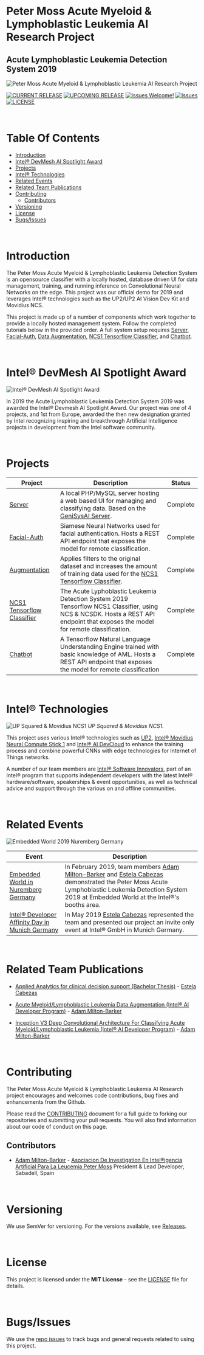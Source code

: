 # Peter Moss Acute Myeloid & Lymphoblastic Leukemia AI Research Project
## Acute Lymphoblastic Leukemia Detection System 2019

![Peter Moss Acute Myeloid & Lymphoblastic Leukemia AI Research Project](Media/Images/Peter-Moss-Acute-Myeloid-Lymphoblastic-Leukemia-Research-Project.png)

[![CURRENT RELEASE](https://img.shields.io/badge/CURRENT%20RELEASE-0.1.0-blue.svg)](https://github.com/AMLResearchProject/AML-ALL-Detection-System/tree/0.1.0)
[![UPCOMING RELEASE](https://img.shields.io/badge/UPCOMING%20RELEASE-0.2.0-blue.svg)](https://github.com/AMLResearchProject/AML-ALL-Detection-System/tree/0.2.0) [![Issues Welcome!](https://img.shields.io/badge/Contributions-Welcome-lightgrey.svg)](CONTRIBUTING.md) [![Issues](https://img.shields.io/badge/Issues-Welcome-lightgrey.svg)](issues) [![LICENSE](https://img.shields.io/badge/LICENSE-MIT-blue.svg)](LICENSE)

&nbsp;

# Table Of Contents

- [Introduction](#introduction)
- [Intel® DevMesh AI Spotlight Award](#intel-devmesh-ai-spotlight-award)
- [Projects](#projects)
- [Intel® Technologies](#Intel®-technologies)
- [Related Events](#related-events)
- [Related Team Publications](#related-team-publications)
- [Contributing](#contributing)
    - [Contributors](#contributors)
- [Versioning](#versioning)
- [License](#license)
- [Bugs/Issues](#bugs-issues) 

&nbsp;

# Introduction
The Peter Moss Acute Myeloid & Lymphoblastic Leukemia Detection System is an opensource classifier with a locally hosted, database driven UI for data management, training, and running inference on Convolutional Neural Networks on the edge. This project was our official demo for 2019 and leverages Intel® technologies such as the UP2/UP2 AI Vision Dev Kit and Movidius NCS.

This project is made up of a number of components which work together to provide a locally hosted management system. Follow the completed tutorials below in the provided order. A full system setup requires [Server](Server "Server"), [Facial-Auth](Facial-Auth "Facial-Auth"), [Data Augmentation](Augmentation "Data Augmentation"), [NCS1 Tensorflow Classifier](NCS1/ "NCS1 Tensorflow Classifier"), and [Chatbot](Chatbot "Chatbot").

&nbsp;

# Intel® DevMesh AI Spotlight Award
![Intel® DevMesh AI Spotlight Award](Media/Images/award.jpg)

In 2019 the Acute Lymphoblastic Leukemia Detection System 2019 was awarded the Intel® Devmesh AI Spotlight Award. Our project was one of 4 projects, and 1st from Europe, awarded the then new designation granted by Intel recognizing inspiring and breakthrough Artificial Intelligence projects in development from the Intel software community.

&nbsp;

# Projects

| Project                                                                                                                                                                                                                                                                                                                                                                      | Description                                                                                                                         | Status      |
| ---------------------------------------------------------------------------------------------------------------------------------------------------------------------------------------------------------------------------------------------------------------------------------------------------------------------------------------------------------------------------- | ----------------------------------------------------------------------------------------------------------------------------------- | ----------- |
| [Server](Server "Server")                                                                                                                                                                                                                                                                   | A local PHP/MySQL server hosting a web based UI for managing and classifying data. Based on the [GeniSysAI Server](https://github.com/GeniSysAI/Server "GeniSysAI Server").                                             | Complete |
| [Facial-Auth](Facial-Auth "Facial-Auth")                                                                                                                                                                                                                                                    | Siamese Neural Networks used for facial authentication. Hosts a REST API endpoint that exposes the model for remote classification.          | Complete    |
| [Augmentation](Augmentation "Data Augmentation")                                                                                                                                                                                                                                         | Applies filters to the original dataset and increases the amount of training data used for the [NCS1 Tensorflow Classifier](NCS1 "NCS1 Tensorflow Classifier").                                           | Complete    |
| [NCS1 Tensorflow Classifier](NCS1 "NCS1 Tensorflow Classifier") | The Acute Lyphoblastic Leukemia Detection System 2019 Tensorflow NCS1 Classifier, using NCS & NCSDK. Hosts a REST API endpoint that exposes the model for remote classification. | Complete    |
| [Chatbot](Chatbot "Chatbot")                                                                                                                                                                                                                                                             | A Tensorflow Natural Language Understanding Engine trained with basic knowledge of AML. Hosts a REST API endpoint that exposes the model for remote classification                     | Complete    |

&nbsp;

# Intel® Technologies
![UP Squared & Movidius NCS1](Media/Images/Hardware.jpg)
_UP Squared & Movidius NCS1._

This project uses various Intel® technologies such as [UP2](https://up-shop.org/up-squared-series.html "UP2"), [Intel® Movidius Neural Compute Stick 1](https://software.intel.com/en-us/neural-compute-stick "Intel® Movidius Neural Compute Stick 1") and [Intel® AI DevCloud](https://software.intel.com/en-us/ai/devcloud "Intel® AI DevCloud") to enhance the training process and combine powerful CNNs with edge technologies for Internet of Things networks.

A number of our team members are [Intel® Software Innovators](https://software.intel.com/en-us/intel-software-innovators/overview "Intel® Software Innovators"), part of an Intel® program that supports independent developers with the latest Intel® hardware/software, speakerships & event opportunities, as well as technical advice and support through the various on and offline communities.

&nbsp;

# Related Events

![Embedded World 2019 Nuremberg Germany](Events/Media/Images/Embedded-World-2019/Demo.jpg)

| Event                                                                                                                                                                                                                                                                                                                                                                      | Description                                                                                                                         
| ---------------------------------------------------------------------------------------------------------------------------------------------------------------------------------------------------------------------------------------------------------------------------------------------------------------------------------------------------------------------------- | ----------------------------------------------------------------------------------------------------------------------------------- | 
| [Embedded World in Nuremberg Germany](Events/Germany/1-Embedded-World-2019.md "Embedded World in Nuremberg Germany")                                                                                                                                                                                                                                                                   | In February 2019, team members [Adam Milton-Barker](https://www.leukemiaresearchassociation.ai/team/adam-milton-barker "Adam Milton-Barker") and [Estela Cabezas](https://www.leukemiaresearchassociation.ai/team/estela-cabezas "Estela Cabezas") demonstrated the Peter Moss Acute Lymphoblastic Leukemia Detection System 2019 at Embedded World at the Intel®'s booths area.                                             |
| [Intel® Developer Affinity Day in Munich Germany](Events/Germany/2-Intel-Developer-Affinity-Day-2019.md "Intel® Developer Affinity Day in Munich Germany")                                                                                                                                                                                                                                                                   | In May 2019 [Estela Cabezas](https://www.leukemiaresearchassociation.ai/team/estela-cabezas "Estela Cabezas") represented the team and presented our project an invite only event at Intel® GmbH in Munich Germany.

&nbsp;

# Related Team Publications

- [Applied Analytics for clinical decision support (Bachelor Thesis)](https://www.leukemiaresearchassociation.ai/research-projects/media/pdfs/estela-cabezas-bachelor-thesis.pdf "Applied Analytics for clinical decision support (Bachelor Thesis)") - [Estela Cabezas](https://www.leukemiaresearchassociation.ai/team/estela-cabezas "Estela Cabezas")

- [Acute Myeloid/Lymphoblastic Leukemia Data Augmentation (Intel® AI Developer Program)](https://software.intel.com/en-us/articles/acute-myeloidlymphoblastic-leukemia-data-augmentation "Acute Myeloid/Lymphoblastic Leukemia Data Augmentation (Intel® AI Developer Program)") - [Adam Milton-Barker](https://www.leukemiaresearchassociation.ai/team/adam-milton-barker "Adam Milton-Barker")

- [Inception V3 Deep Convolutional Architecture For Classifying Acute Myeloid/Lymphoblastic Leukemia (Intel® AI Developer Program)](https://software.intel.com/en-us/articles/inception-v3-deep-convolutional-architecture-for-classifying-acute-myeloidlymphoblastic "Inception V3 Deep Convolutional Architecture For Classifying Acute Myeloid/Lymphoblastic Leukemia (Intel® AI Developer Program)") - [Adam Milton-Barker](https://www.leukemiaresearchassociation.ai/team/adam-milton-barker "Adam Milton-Barker")

&nbsp;

# Contributing

The Peter Moss Acute Myeloid & Lymphoblastic Leukemia AI Research project encourages and welcomes code contributions, bug fixes and enhancements from the Github.

Please read the [CONTRIBUTING](CONTRIBUTING.md "CONTRIBUTING") document for a full guide to forking our repositories and submitting your pull requests. You will also find information about our code of conduct on this page.

## Contributors

- [Adam Milton-Barker](https://www.leukemiaresearchassociation.ai/team/adam-milton-barker "Adam Milton-Barker") - [Asociacion De Investigation En Intel®igencia Artificial Para La Leucemia Peter Moss](https://www.leukemiaresearchassociation.ai "Asociacion De Investigation En Intel®igencia Artificial Para La Leucemia Peter Moss") President & Lead Developer, Sabadell, Spain

&nbsp;

# Versioning

We use SemVer for versioning. For the versions available, see [Releases](releases "Releases").

&nbsp;

# License

This project is licensed under the **MIT License** - see the [LICENSE](LICENSE "LICENSE") file for details.

&nbsp;

# Bugs/Issues

We use the [repo issues](issues "repo issues") to track bugs and general requests related to using this project.
